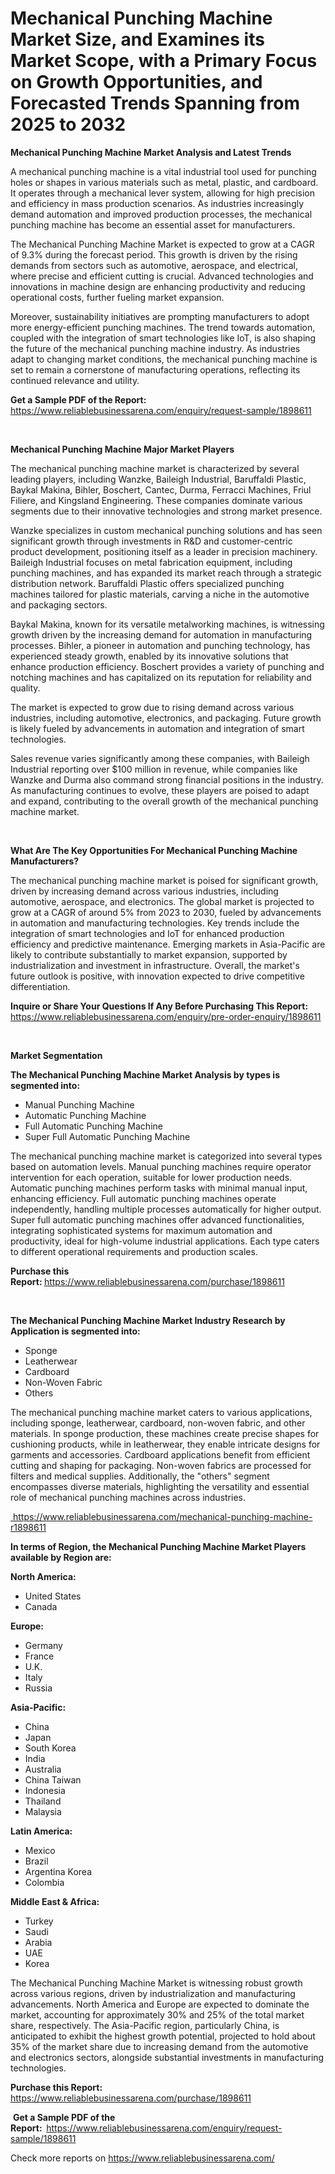 <p><h1>Mechanical Punching Machine Market Size, and Examines its Market Scope, with a Primary Focus on Growth Opportunities, and Forecasted Trends Spanning from 2025 to 2032</h1></p><p><strong>Mechanical Punching Machine Market Analysis and Latest Trends</strong></p>
<p><p>A mechanical punching machine is a vital industrial tool used for punching holes or shapes in various materials such as metal, plastic, and cardboard. It operates through a mechanical lever system, allowing for high precision and efficiency in mass production scenarios. As industries increasingly demand automation and improved production processes, the mechanical punching machine has become an essential asset for manufacturers.</p><p>The Mechanical Punching Machine Market is expected to grow at a CAGR of 9.3% during the forecast period. This growth is driven by the rising demands from sectors such as automotive, aerospace, and electrical, where precise and efficient cutting is crucial. Advanced technologies and innovations in machine design are enhancing productivity and reducing operational costs, further fueling market expansion.</p><p>Moreover, sustainability initiatives are prompting manufacturers to adopt more energy-efficient punching machines. The trend towards automation, coupled with the integration of smart technologies like IoT, is also shaping the future of the mechanical punching machine industry. As industries adapt to changing market conditions, the mechanical punching machine is set to remain a cornerstone of manufacturing operations, reflecting its continued relevance and utility.</p></p>
<p><strong>Get a Sample PDF of the Report:&nbsp;</strong> <a href="https://www.reliablebusinessarena.com/enquiry/request-sample/1898611?utm_campaign=3566&utm_medium=2&utm_source=Github&utm_content=ia&utm_term=11042025&utm_id=mechanical-punching-machine">https://www.reliablebusinessarena.com/enquiry/request-sample/1898611</a></p>
<p>&nbsp;</p>
<p><strong>Mechanical Punching Machine Major Market Players</strong></p>
<p><p>The mechanical punching machine market is characterized by several leading players, including Wanzke, Baileigh Industrial, Baruffaldi Plastic, Baykal Makina, Bihler, Boschert, Cantec, Durma, Ferracci Machines, Friul Filiere, and Kingsland Engineering. These companies dominate various segments due to their innovative technologies and strong market presence.</p><p>Wanzke specializes in custom mechanical punching solutions and has seen significant growth through investments in R&D and customer-centric product development, positioning itself as a leader in precision machinery. Baileigh Industrial focuses on metal fabrication equipment, including punching machines, and has expanded its market reach through a strategic distribution network. Baruffaldi Plastic offers specialized punching machines tailored for plastic materials, carving a niche in the automotive and packaging sectors.</p><p>Baykal Makina, known for its versatile metalworking machines, is witnessing growth driven by the increasing demand for automation in manufacturing processes. Bihler, a pioneer in automation and punching technology, has experienced steady growth, enabled by its innovative solutions that enhance production efficiency. Boschert provides a variety of punching and notching machines and has capitalized on its reputation for reliability and quality.</p><p>The market is expected to grow due to rising demand across various industries, including automotive, electronics, and packaging. Future growth is likely fueled by advancements in automation and integration of smart technologies.</p><p>Sales revenue varies significantly among these companies, with Baileigh Industrial reporting over $100 million in revenue, while companies like Wanzke and Durma also command strong financial positions in the industry. As manufacturing continues to evolve, these players are poised to adapt and expand, contributing to the overall growth of the mechanical punching machine market.</p></p>
<p>&nbsp;</p>
<p><strong>What Are The Key Opportunities For Mechanical Punching Machine Manufacturers?</strong></p>
<p><p>The mechanical punching machine market is poised for significant growth, driven by increasing demand across various industries, including automotive, aerospace, and electronics. The global market is projected to grow at a CAGR of around 5% from 2023 to 2030, fueled by advancements in automation and manufacturing technologies. Key trends include the integration of smart technologies and IoT for enhanced production efficiency and predictive maintenance. Emerging markets in Asia-Pacific are likely to contribute substantially to market expansion, supported by industrialization and investment in infrastructure. Overall, the market's future outlook is positive, with innovation expected to drive competitive differentiation.</p></p>
<p><strong>Inquire or Share Your Questions If Any Before Purchasing This Report:</strong> <a href="https://www.reliablebusinessarena.com/enquiry/pre-order-enquiry/1898611?utm_campaign=3566&utm_medium=2&utm_source=Github&utm_content=ia&utm_term=11042025&utm_id=mechanical-punching-machine">https://www.reliablebusinessarena.com/enquiry/pre-order-enquiry/1898611</a></p>
<p>&nbsp;</p>
<p><strong>Market Segmentation</strong></p>
<p><strong>The Mechanical Punching Machine Market Analysis by types is segmented into:</strong></p>
<p><ul><li>Manual Punching Machine</li><li>Automatic Punching Machine</li><li>Full Automatic Punching Machine</li><li>Super Full Automatic Punching Machine</li></ul></p>
<p><p>The mechanical punching machine market is categorized into several types based on automation levels. Manual punching machines require operator intervention for each operation, suitable for lower production needs. Automatic punching machines perform tasks with minimal manual input, enhancing efficiency. Full automatic punching machines operate independently, handling multiple processes automatically for higher output. Super full automatic punching machines offer advanced functionalities, integrating sophisticated systems for maximum automation and productivity, ideal for high-volume industrial applications. Each type caters to different operational requirements and production scales.</p></p>
<p><strong>Purchase this Report:&nbsp;</strong><a href="https://www.reliablebusinessarena.com/purchase/1898611?utm_campaign=3566&utm_medium=2&utm_source=Github&utm_content=ia&utm_term=11042025&utm_id=mechanical-punching-machine">https://www.reliablebusinessarena.com/purchase/1898611</a></p>
<p>&nbsp;</p>
<p><strong>The Mechanical Punching Machine Market Industry Research by Application is segmented into:</strong></p>
<p><ul><li>Sponge</li><li>Leatherwear</li><li>Cardboard</li><li>Non-Woven Fabric</li><li>Others</li></ul></p>
<p><p>The mechanical punching machine market caters to various applications, including sponge, leatherwear, cardboard, non-woven fabric, and other materials. In sponge production, these machines create precise shapes for cushioning products, while in leatherwear, they enable intricate designs for garments and accessories. Cardboard applications benefit from efficient cutting and shaping for packaging. Non-woven fabrics are processed for filters and medical supplies. Additionally, the "others" segment encompasses diverse materials, highlighting the versatility and essential role of mechanical punching machines across industries.</p></p>
<p><a href="https://www.reliablebusinessarena.com/mechanical-punching-machine-r1898611?utm_campaign=3566&utm_medium=2&utm_source=Github&utm_content=ia&utm_term=11042025&utm_id=mechanical-punching-machine">&nbsp;https://www.reliablebusinessarena.com/mechanical-punching-machine-r1898611</a></p>
<p><strong>In terms of Region, the Mechanical Punching Machine Market Players available by Region are:</strong></p>
<p>
    <p> <strong> North America: </strong>
        <ul>
            <li>United States</li>
            <li>Canada</li>
        </ul>
        </p> 
    <p> <strong> Europe: </strong>
        <ul>
            <li>Germany</li>
            <li>France</li>
            <li>U.K.</li>
            <li>Italy</li>
            <li>Russia</li>
        </ul>
        </p> 
    <p> <strong> Asia-Pacific: </strong>
        <ul>
            <li>China</li>
            <li>Japan</li>
            <li>South Korea</li>
            <li>India</li>
            <li>Australia</li>
            <li>China Taiwan</li>
            <li>Indonesia</li>
            <li>Thailand</li>
            <li>Malaysia</li>
        </ul>
        </p> 
    <p> <strong> Latin America: </strong>
        <ul>
            <li>Mexico</li>
            <li>Brazil</li>
            <li>Argentina Korea</li>
            <li>Colombia</li>
        </ul>
        </p> 
    <p> <strong> Middle East & Africa: </strong>
        <ul>
            <li>Turkey</li>
            <li>Saudi</li>
            <li>Arabia</li>
            <li>UAE</li>
            <li>Korea</li>
        </ul>
    </p>
    </p>
<p><p>The Mechanical Punching Machine Market is witnessing robust growth across various regions, driven by industrialization and manufacturing advancements. North America and Europe are expected to dominate the market, accounting for approximately 30% and 25% of the total market share, respectively. The Asia-Pacific region, particularly China, is anticipated to exhibit the highest growth potential, projected to hold about 35% of the market share due to increasing demand from the automotive and electronics sectors, alongside substantial investments in manufacturing technologies.</p></p>
<p><strong>Purchase this Report: </strong><a href="https://www.reliablebusinessarena.com/purchase/1898611?utm_campaign=3566&utm_medium=2&utm_source=Github&utm_content=ia&utm_term=11042025&utm_id=mechanical-punching-machine">https://www.reliablebusinessarena.com/purchase/1898611</a></p>
<p>&nbsp;<strong>Get a Sample PDF of the Report:&nbsp;&nbsp;</strong><a href="https://www.reliablebusinessarena.com/enquiry/request-sample/1898611?utm_campaign=3566&utm_medium=2&utm_source=Github&utm_content=ia&utm_term=11042025&utm_id=mechanical-punching-machine">https://www.reliablebusinessarena.com/enquiry/request-sample/1898611</a></p>
<p><strong></strong></p>
<p>Check more reports on <a href="https://www.reliablebusinessarena.com/?utm_campaign=3566&utm_medium=2&utm_source=Github&utm_content=ia&utm_term=11042025&utm_id=mechanical-punching-machine">https://www.reliablebusinessarena.com/</a></p>
